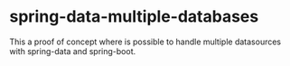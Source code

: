 # spring-data-multiple-databases
This a proof of concept where is possible to handle multiple datasources with spring-data and spring-boot.
